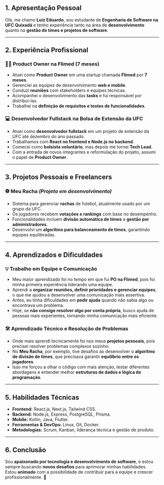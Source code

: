 ## **1. Apresentação Pessoal**  
Olá, me chamo **Luiz Eduardo**, sou estudante de **Engenharia de Software na UFC Quixadá** e tenho experiência tanto na área de **desenvolvimento** quanto na **gestão de times e projetos de software**.  

---

## **2. Experiência Profissional**  

### **👨‍💼 Product Owner na Flimed (7 meses)**  
- Atuei como **Product Owner** em uma startup chamada **Flimed** por **7 meses**.  
- Gerenciei as equipes de desenvolvimento **web e mobile**.  
- Conduzi **reuniões** com stakeholders e equipes técnicas.  
- Acompanhei o desenvolvimento das **tasks** e fui responsável por distribuí-las.  
- Trabalhei na **definição de requisitos e testes de funcionalidades**.  

### **💻 Desenvolvedor Fullstack na Bolsa de Extensão da UFC**  
- Atuei como **desenvolvedor fullstack** em um projeto de extensão da UFC até dezembro do ano passado.  
- Trabalhamos com **React no frontend e Node.js no backend**.  
- Comecei como **bolsista voluntário**, mas depois me tornei **Tech Lead**.  
- Com a entrada de novos integrantes e reformulação do projeto, assumi o papel de **Product Owner**.  

---

## **3. Projetos Pessoais e Freelancers**  

### **⚽ Meu Racha *(Projeto em desenvolvimento)***  
- Sistema para gerenciar **rachas** de futebol, atualmente usado por um grupo da UFC.  
- Os jogadores recebem **votações e rankings** com base no desempenho.  
- Funcionalidades incluem **divisão automática de times** e **gestão por administradores**.  
- Desenvolvi um **algoritmo para balanceamento de times**, garantindo equipes equilibradas.  

---

## **4. Aprendizados e Dificuldades**  

### **💡 Trabalho em Equipe e Comunicação**  
- Meu maior aprendizado foi no tempo em que fui **PO na Flimed**, pois foi minha primeira experiência liderando uma equipe.  
- Aprendi a **organizar reuniões, definir prioridades e gerenciar equipes**, o que me ajudou a desenvolver uma comunicação mais assertiva.  
- Antes, eu tinha dificuldades em **pedir ajuda** quando não sabia algo ou encontrava um problema.  
- Hoje, se **não consigo resolver algo por conta própria**, busco ajuda de pessoas mais experientes, tornando minha comunicação mais eficiente.  

### **🛠 Aprendizado Técnico e Resolução de Problemas**  
- Onde mais aprendi tecnicamente foi nos meus **projetos pessoais**, pois precisei resolver problemas complexos sozinho.  
- No **Meu Racha**, por exemplo, tive desafios ao desenvolver o **algoritmo de divisão de times**, que precisava garantir **equilíbrio entre os jogadores**.  
- Isso me forçou a olhar o código com mais atenção, testar diferentes abordagens e entender melhor **estruturas de dados e lógica de programação**.  

---

## **5. Habilidades Técnicas**  
- **Frontend:** React.js, Next.js, Tailwind CSS.  
- **Backend:** Node.js, Express, PostgreSQL, Prisma.  
- **Mobile:** Kotlin, Java, Flutter.  
- **Ferramentas & DevOps:** Linux, Git, Docker.  
- **Metodologias:** Scrum, Kanban, liderança técnica e gestão de produto.  

---

## **6. Conclusão**  
Sou **apaixonado por tecnologia e desenvolvimento de software**, e estou sempre buscando **novos desafios** para aprimorar minhas habilidades.  
Estou **animado** com a possibilidade de contribuir para a equipe e crescer profissionalmente. 🚀  

